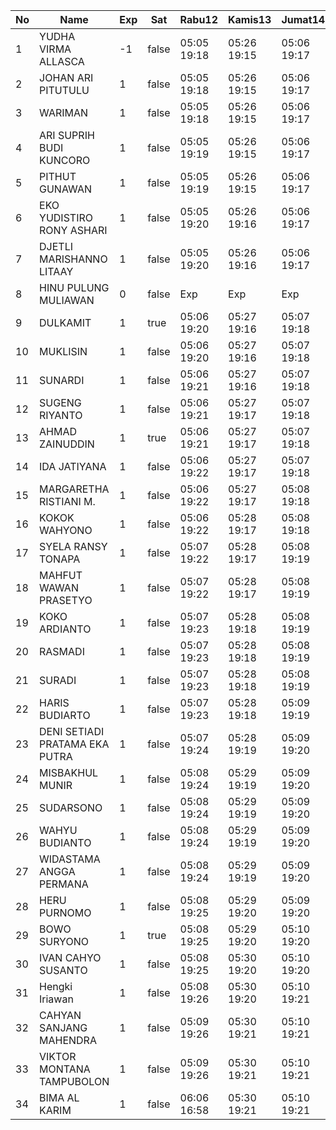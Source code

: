 | No | Name | Exp | Sat | Rabu12 | Kamis13 | Jumat14 | Sabtu15 | Senin17 | Selasa18 | Rabu19 | Kamis20 | Jumat21 | Sabtu22 | Senin24 |
|-----|-----|-----|-----|-----|-----|-----|-----|-----|-----|-----|-----|-----|-----|-----|
| 1 | YUDHA VIRMA ALLASCA | -1 | false | 05:05 19:18 | 05:26 19:15 | 05:06 19:17 | -- | 05:02 19:29 | 05:22 19:09 | 05:28 19:13 | 05:17 19:17 | 05:26 19:04 | -- | 05:10 - |
| 2 | JOHAN ARI PITUTULU | 1 | false | 05:05 19:18 | 05:26 19:15 | 05:06 19:17 | -- | 05:02 19:29 | 05:22 19:09 | 05:28 19:13 | 05:17 19:17 | 05:26 19:04 | -- | 05:10 - |
| 3 | WARIMAN | 1 | false | 05:05 19:18 | 05:26 19:15 | 05:06 19:17 | -- | 05:02 19:29 | 05:22 19:09 | 05:28 19:13 | 05:17 19:17 | 05:26 19:04 | -- | 05:10 - |
| 4 | ARI SUPRIH BUDI KUNCORO | 1 | false | 05:05 19:19 | 05:26 19:15 | 05:06 19:17 | -- | 05:02 19:29 | 05:22 19:09 | 05:28 19:13 | 05:17 19:17 | 05:26 19:04 | -- | 05:10 - |
| 5 | PITHUT GUNAWAN | 1 | false | 05:05 19:19 | 05:26 19:15 | 05:06 19:17 | -- | 05:02 19:29 | 05:22 19:09 | 05:28 19:13 | 05:17 19:17 | 05:26 19:04 | -- | 05:10 - |
| 6 | EKO YUDISTIRO RONY ASHARI | 1 | false | 05:05 19:20 | 05:26 19:16 | 05:06 19:17 | -- | 05:02 19:29 | 05:22 19:09 | 05:28 19:13 | 05:17 19:17 | 05:26 19:04 | -- | 05:10 - |
| 7 | DJETLI MARISHANNO LITAAY | 1 | false | 05:05 19:20 | 05:26 19:16 | 05:06 19:17 | -- | 05:02 19:29 | 05:22 19:09 | 05:28 19:13 | 05:17 19:17 | 05:26 19:05 | -- | 05:10 - |
| 8 | HINU PULUNG MULIAWAN | 0 | false | Exp | Exp | Exp | Exp | Exp | Exp | Exp | Exp | Exp | Exp | Exp |
| 9 | DULKAMIT | 1 | true | 05:06 19:20 | 05:27 19:16 | 05:07 19:18 | 05:22 19:14 | 05:03 19:30 | 05:23 19:10 | 05:29 19:14 | 05:18 19:18 | 05:27 19:05 | 05:22 19:17 | 05:11 - |
| 10 | MUKLISIN | 1 | false | 05:06 19:20 | 05:27 19:16 | 05:07 19:18 | -- | 05:03 19:30 | 05:23 19:10 | 05:29 19:14 | 05:18 19:18 | 05:27 19:05 | -- | 05:11 - |
| 11 | SUNARDI | 1 | false | 05:06 19:21 | 05:27 19:16 | 05:07 19:18 | -- | 05:03 19:30 | 05:23 19:10 | 05:29 19:14 | 05:18 19:18 | 05:27 19:05 | -- | 05:11 - |
| 12 | SUGENG RIYANTO | 1 | false | 05:06 19:21 | 05:27 19:17 | 05:07 19:18 | -- | 05:03 19:30 | 05:23 19:10 | 05:29 19:14 | 05:18 19:18 | 05:27 19:05 | -- | 05:11 - |
| 13 | AHMAD ZAINUDDIN | 1 | true | 05:06 19:21 | 05:27 19:17 | 05:07 19:18 | 05:22 19:14 | 05:03 19:30 | 05:23 19:10 | 05:29 19:14 | 05:18 19:18 | 05:27 19:05 | 05:22 19:17 | 05:11 - |
| 14 | IDA JATIYANA | 1 | false | 05:06 19:22 | 05:27 19:17 | 05:07 19:18 | -- | 05:03 19:30 | 05:23 19:10 | 05:29 19:14 | 05:18 19:18 | 05:27 19:06 | -- | 05:11 - |
| 15 | MARGARETHA RISTIANI M. | 1 | false | 05:06 19:22 | 05:27 19:17 | 05:08 19:18 | -- | 05:03 19:30 | 05:23 19:10 | 05:29 19:14 | 05:18 19:18 | 05:27 19:06 | -- | 05:11 - |
| 16 | KOKOK WAHYONO | 1 | false | 05:06 19:22 | 05:28 19:17 | 05:08 19:18 | -- | 05:03 19:31 | 05:23 19:11 | 05:29 19:15 | 05:18 19:18 | 05:27 19:06 | -- | 05:11 - |
| 17 | SYELA RANSY TONAPA | 1 | false | 05:07 19:22 | 05:28 19:17 | 05:08 19:19 | -- | 05:04 19:31 | 05:24 19:11 | 05:30 19:15 | 05:19 19:19 | 05:28 19:06 | -- | 05:12 - |
| 18 | MAHFUT WAWAN PRASETYO | 1 | false | 05:07 19:22 | 05:28 19:17 | 05:08 19:19 | -- | 05:04 19:31 | 05:24 19:11 | 05:30 19:15 | 05:19 19:19 | 05:28 19:06 | -- | 05:12 - |
| 19 | KOKO ARDIANTO | 1 | false | 05:07 19:23 | 05:28 19:18 | 05:08 19:19 | -- | 05:04 19:31 | 05:24 19:11 | 05:30 19:15 | 05:19 19:19 | 05:28 19:06 | -- | 05:12 - |
| 20 | RASMADI | 1 | false | 05:07 19:23 | 05:28 19:18 | 05:08 19:19 | -- | 05:04 19:31 | 05:24 19:11 | 05:30 19:15 | 05:19 19:19 | 05:28 19:06 | -- | 05:12 - |
| 21 | SURADI | 1 | false | 05:07 19:23 | 05:28 19:18 | 05:08 19:19 | -- | 05:04 19:31 | 05:24 19:11 | 05:30 19:15 | 05:19 19:19 | 05:28 19:07 | -- | 05:12 - |
| 22 | HARIS BUDIARTO | 1 | false | 05:07 19:23 | 05:28 19:18 | 05:09 19:19 | -- | 05:04 19:32 | 05:24 19:11 | 05:30 19:15 | 05:19 19:19 | 05:28 19:07 | -- | 05:12 - |
| 23 | DENI SETIADI PRATAMA EKA PUTRA | 1 | false | 05:07 19:24 | 05:28 19:19 | 05:09 19:20 | -- | 05:04 19:32 | 05:24 19:12 | 05:30 19:16 | 05:19 19:19 | 05:28 19:07 | -- | 05:12 - |
| 24 | MISBAKHUL MUNIR | 1 | false | 05:08 19:24 | 05:29 19:19 | 05:09 19:20 | -- | 05:05 19:32 | 05:25 19:12 | 05:31 19:16 | 05:20 19:20 | 05:29 19:07 | -- | 05:13 - |
| 25 | SUDARSONO | 1 | false | 05:08 19:24 | 05:29 19:19 | 05:09 19:20 | -- | 05:05 19:32 | 05:25 19:12 | 05:31 19:16 | 05:20 19:20 | 05:29 19:07 | -- | 05:13 - |
| 26 | WAHYU BUDIANTO | 1 | false | 05:08 19:24 | 05:29 19:19 | 05:09 19:20 | -- | 05:05 19:32 | 05:25 19:12 | 05:31 19:16 | 05:20 19:20 | 05:29 19:07 | -- | 05:13 - |
| 27 | WIDASTAMA ANGGA PERMANA | 1 | false | 05:08 19:24 | 05:29 19:19 | 05:09 19:20 | -- | 05:05 19:32 | 05:25 19:12 | 05:31 19:16 | 05:20 19:20 | 05:29 19:07 | -- | 05:13 - |
| 28 | HERU PURNOMO | 1 | false | 05:08 19:25 | 05:29 19:20 | 05:09 19:20 | -- | 05:05 19:32 | 05:25 19:12 | 05:31 19:16 | 05:20 19:20 | 05:29 19:08 | -- | 05:13 - |
| 29 | BOWO SURYONO | 1 | true | 05:08 19:25 | 05:29 19:20 | 05:10 19:20 | 05:22 19:14 | 05:05 19:32 | 05:25 19:12 | 05:31 19:17 | 05:20 19:20 | 05:29 19:08 | 05:22 19:17 | 05:13 - |
| 30 | IVAN CAHYO SUSANTO | 1 | false | 05:08 19:25 | 05:30 19:20 | 05:10 19:20 | -- | 05:05 19:33 | 05:25 19:12 | 05:31 19:17 | 05:20 19:20 | 05:29 19:08 | -- | 05:13 - |
| 31 | Hengki Iriawan | 1 | false | 05:08 19:26 | 05:30 19:20 | 05:10 19:21 | -- | 05:05 19:33 | 05:25 19:13 | 05:31 19:17 | 05:20 19:21 | 05:29 19:08 | -- | 05:13 - |
| 32 | CAHYAN SANJANG MAHENDRA | 1 | false | 05:09 19:26 | 05:30 19:21 | 05:10 19:21 | -- | 05:06 19:33 | 05:26 19:13 | 05:32 19:17 | 05:21 19:21 | 05:30 19:08 | -- | 05:14 - |
| 33 | VIKTOR MONTANA TAMPUBOLON | 1 | false | 05:09 19:26 | 05:30 19:21 | 05:10 19:21 | -- | 05:06 19:33 | 05:26 19:13 | 05:32 19:17 | 05:21 19:21 | 05:30 19:08 | -- | 05:14 - |
| 34 | BIMA AL KARIM | 1 | false | 06:06 16:58 | 05:30 19:21 | 05:10 19:21 | -- | 05:06 19:33 | 05:26 19:13 | 05:32 19:17 | 05:21 19:21 | 05:30 19:08 | -- | 05:14 - |
